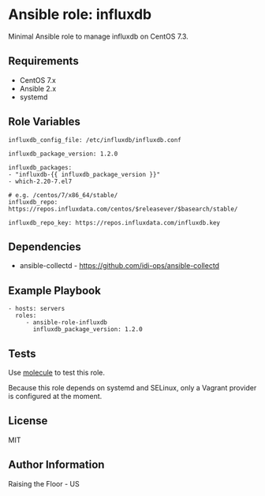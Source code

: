 Ansible role: influxdb
=========

Minimal Ansible role to manage influxdb on CentOS 7.3.

Requirements
------------

 * CentOS 7.x
 * Ansible 2.x
 * systemd

Role Variables
--------------

```
influxdb_config_file: /etc/influxdb/influxdb.conf

influxdb_package_version: 1.2.0

influxdb_packages:
- "influxdb-{{ influxdb_package_version }}"
- which-2.20-7.el7

# e.g. /centos/7/x86_64/stable/
influxdb_repo: https://repos.influxdata.com/centos/$releasever/$basearch/stable/

influxdb_repo_key: https://repos.influxdata.com/influxdb.key
```

Dependencies
------------

 * ansible-collectd - https://github.com/idi-ops/ansible-collectd

Example Playbook
----------------

    - hosts: servers
      roles:
         - ansible-role-influxdb
           influxdb_package_version: 1.2.0

Tests
-----

Use [molecule](https://github.com/metacloud/molecule) to test this role.

Because this role depends on systemd and SELinux, only a Vagrant provider is configured at the moment.

License
-------

MIT

Author Information
------------------

Raising the Floor - US
